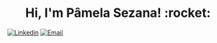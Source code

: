 <h1 align="center">Hi, I'm Pâmela Sezana! :rocket:</h1>

[![Linkedin](https://img.shields.io/badge/-LinkedIn-blue?style=flat&logo=Linkedin&logoColor=white&link=https://linkedin.com/in/pamelasezana/)](https://www.linkedin.com/in/p%C3%A2mela-sezana-7a8b4b1aa/)
[![Email](https://img.shields.io/badge/-Email-c14438?style=flat&logo=Gmail&logoColor=white&link=mailto:sezanapamela@gmail.com)](mailto:sezanapamela@gmail.com)
  
